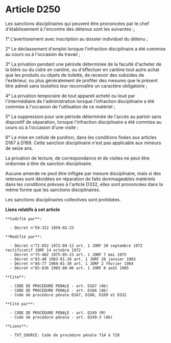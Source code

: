 # Article D250

Les sanctions disciplinaires qui peuvent être prononcées par le chef d'établissement à l'encontre des détenus sont les
suivantes :,

1° L'avertissement avec inscription au dossier individuel du détenu ;

2° Le déclassement d'emploi lorsque l'infraction disciplinaire a été commise au cours ou à l'occasion du travail ;

3° La privation pendant une période déterminée de la faculté d'acheter de la bière ou du cidre en cantine, ou d'effectuer en
cantine tout autre achat que les produits ou objets de toilette, de recevoir des subsides de l'extérieur, ou plus
généralement de profiter des mesures que le présent titre admet sans toutefois leur reconnaître un caractère obligatoire ;

4° La privation temporaire de tout appareil acheté ou loué par l'intermédiaire de l'administration lorsque l'infraction
disciplinaire a été commise à l'occasion de l'utilisation de ce matériel ;

5° La suppression pour une période déterminée de l'accès au parloir sans dispositif de séparation, lorsque l'infraction
disciplinaire a été commise au cours où à l'occasion d'une visite ;

6° La mise en cellule de punition, dans les conditions fixées aux articles D167 à D169. Cette sanction disciplinaire n'est
pas applicable aux mineurs de seize ans.

La privation de lecture, de correspondance et de visites ne peut être ordonnée à titre de sanction disciplinaire.

Aucune amende ne peut être infligée par mesure disciplinaire, mais si des retenues sont décidées en réparation de faits
dommageables matériels dans les conditions prévues à l'article D332, elles sont prononcées dans la même forme que les
sanctions disciplinaires.

Les sanctions disciplinaires collectives sont prohibées.

**Liens relatifs à cet article**

	**Codifié par**:

	  - Décret n°59-322 1959-02-23

	**Modifié par**:

	  - Décret n°72-852 1972-09-12 art. 1 JORF 20 septembre 1972 rectificatif JORF 14 octobre 1972
	  - Décret n°75-402 1975-05-23 art. 1 JORF 7 mai 1975
	  - Décret n°83-48 1983-01-26 art. 1 JORF 28 janvier 1983
	  - Décret n°84-77 1984-01-30 art. 1 JORF 2 février 1984
	  - Décret n°85-836 1985-08-06 art. 1 JORF 8 août 1985

	**Cite**:

	  - CODE DE PROCEDURE PENALE - art. D167 (Ab)
	  - CODE DE PROCEDURE PENALE - art. D168 (Ab)
	  - Code de procédure pénale D167, D168, D169 et D332

	**Cité par**:

	  - CODE DE PROCEDURE PENALE - art. D249 (M)
	  - Code de procédure pénale - art. D249-3 (Ab)

	**Liens**:

	  - TXT_SOURCE: Code de procédure pénale 714 à 728
